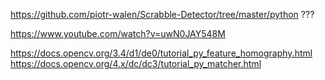 https://github.com/piotr-walen/Scrabble-Detector/tree/master/python   ???


https://www.youtube.com/watch?v=uwN0JAY548M

https://docs.opencv.org/3.4/d1/de0/tutorial_py_feature_homography.html
https://docs.opencv.org/4.x/dc/dc3/tutorial_py_matcher.html